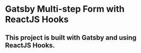 # Gatsby Multi-step Form with ReactJS Hooks

## This project is built with Gatsby and using ReactJS Hooks.
